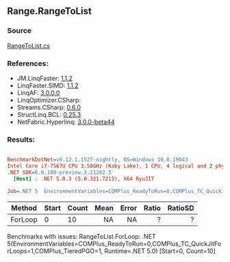 ﻿## Range.RangeToList

### Source
[RangeToList.cs](../LinqBenchmarks/Range/RangeToList.cs)

### References:
- JM.LinqFaster: [1.1.2](https://www.nuget.org/packages/JM.LinqFaster/1.1.2)
- LinqFaster.SIMD: [1.1.2](https://www.nuget.org/packages/LinqFaster.SIMD/1.0.3)
- LinqAF: [3.0.0.0](https://www.nuget.org/packages/LinqAF/3.0.0.0)
- LinqOptimizer.CSharp: [](https://www.nuget.org/packages/LinqOptimizer.CSharp/)
- Streams.CSharp: [0.6.0](https://www.nuget.org/packages/Streams.CSharp/0.6.0)
- StructLinq.BCL: [0.25.3](https://www.nuget.org/packages/StructLinq.BCL/0.25.3)
- NetFabric.Hyperlinq: [3.0.0-beta44](https://www.nuget.org/packages/NetFabric.Hyperlinq/3.0.0-beta44)

### Results:
``` ini

BenchmarkDotNet=v0.12.1.1527-nightly, OS=Windows 10.0.19043
Intel Core i7-7567U CPU 3.50GHz (Kaby Lake), 1 CPU, 4 logical and 2 physical cores
.NET SDK=6.0.100-preview.3.21202.5
  [Host] : .NET 5.0.3 (5.0.321.7212), X64 RyuJIT

Job=.NET 5  EnvironmentVariables=COMPlus_ReadyToRun=0,COMPlus_TC_QuickJitForLoops=1,COMPlus_TieredPGO=1  Runtime=.NET 5.0  

```
|  Method | Start | Count | Mean | Error | Ratio | RatioSD |
|-------- |------ |------ |-----:|------:|------:|--------:|
| ForLoop |     0 |    10 |   NA |    NA |     ? |       ? |

Benchmarks with issues:
  RangeToList.ForLoop: .NET 5(EnvironmentVariables=COMPlus_ReadyToRun=0,COMPlus_TC_QuickJitForLoops=1,COMPlus_TieredPGO=1, Runtime=.NET 5.0) [Start=0, Count=10]
